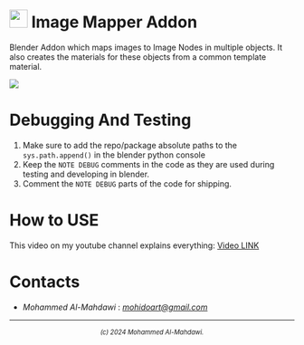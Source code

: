 # <img src="https://github.com/Mohido/Image-Mapper-Addon/assets/48254077/b6aeb35e-2849-4fb0-a4e7-3141cd5ff60f" width="32px"/> Image Mapper Addon
Blender Addon which maps images to Image Nodes in multiple objects. It also creates the materials for these objects from a common template material.

<img src="https://github.com/Mohido/Image-Mapper-Addon/assets/48254077/b6aeb35e-2849-4fb0-a4e7-3141cd5ff60f"/>

# Debugging And Testing
1) Make sure to add the repo/package absolute paths to the `sys.path.append()` in the blender python console
2) Keep the `NOTE DEBUG` comments in the code as they are used during testing and developing in blender.
3) Comment the `NOTE DEBUG` parts of the code for shipping.

# How to USE
This video on my youtube channel explains everything: [Video LINK](https://youtu.be/2nDAjvWrJ1U?feature=shared)


# Contacts
* *Mohammed Al-Mahdawi* : *mohidoart@gmail.com*


---
<p style="font-size:0.8em;" align="center"><em>(c) 2024 Mohammed Al-Mahdawi.</em></p>
